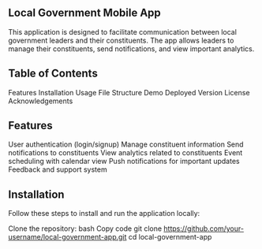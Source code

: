 ## Local Government Mobile App ##
This application is designed to facilitate communication between local government leaders and their constituents. The app allows leaders to manage their constituents, send notifications, and view important analytics.

## Table of Contents ##
Features
Installation
Usage
File Structure
Demo
Deployed Version
License
Acknowledgements

## Features ##
User authentication (login/signup)
Manage constituent information
Send notifications to constituents
View analytics related to constituents
Event scheduling with calendar view
Push notifications for important updates
Feedback and support system

## Installation ##
Follow these steps to install and run the application locally:

Clone the repository:
bash
Copy code
git clone https://github.com/your-username/local-government-app.git
cd local-government-app